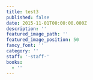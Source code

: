 ```yaml
---
title: test3
published: false
date: 2015-11-01T00:00:00.000Z
description: ''
featured_image_path: ''
featured_image_position: 50
fancy_font: ''
category: ''
staff: '-staff-'
books:
  - ''
---
```


